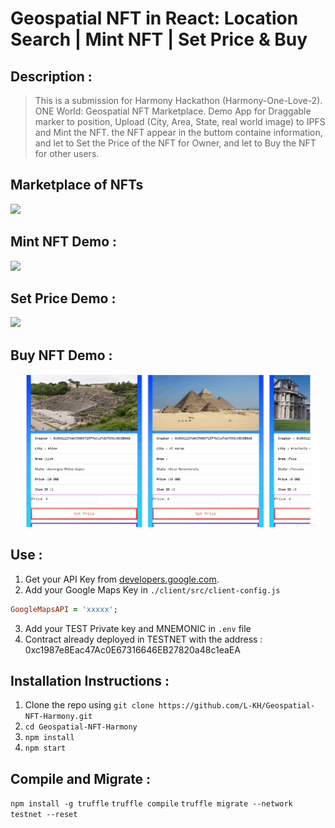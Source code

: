 # Geospatial NFT in React: Location Search | Mint NFT | Set Price & Buy


## Description :
> This is a submission for Harmony Hackathon (Harmony-One-Love-2). ONE World: Geospatial NFT Marketplace.
>Demo App for Draggable marker to position, Upload (City, Area, State, real world image) to IPFS and Mint the NFT.
>the NFT appear in the buttom containe information, and let to Set the Price of the NFT for Owner, and let to Buy the NFT for other users.

## Marketplace of NFTs
![](marketplace.png)

## Mint NFT Demo :
![](mintnft.gif)

## Set Price Demo :
![](setprice.gif)

## Buy NFT Demo :
![](buynft.gif)

## Use :

1. Get your API Key from [developers.google.com](https://developers.google.com/maps/documentation/javascript/get-api-key).
2. Add your Google Maps Key in `./client/src/client-config.js`

``` ruby
GoogleMapsAPI = 'xxxxx';

```
3. Add your TEST Private key and MNEMONIC in `.env` file
4. Contract already deployed in TESTNET with the address :  0xc1987e8Eac47Ac0E67316646EB27820a48c1eaEA

## Installation Instructions :

1. Clone the repo using `git clone https://github.com/L-KH/Geospatial-NFT-Harmony.git`
2. `cd Geospatial-NFT-Harmony`
3. `npm install`
4. `npm start`

## Compile and Migrate :
`npm install -g truffle`
`truffle compile`
`truffle migrate --network testnet --reset`


